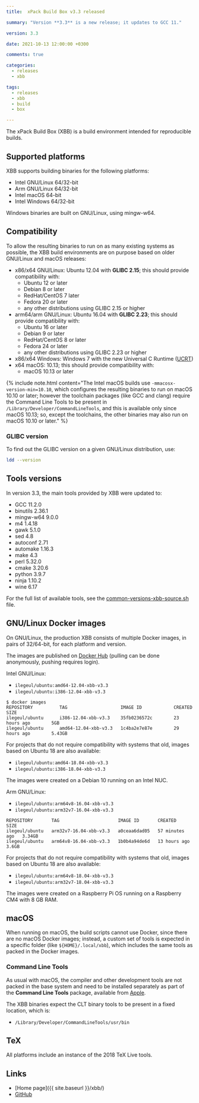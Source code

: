 ```yaml
---
title:  xPack Build Box v3.3 released

summary: "Version **3.3** is a new release; it updates to GCC 11."

version: 3.3

date: 2021-10-13 12:00:00 +0300

comments: true

categories:
  - releases
  - xbb

tags:
  - releases
  - xbb
  - build
  - box

---
```


The xPack Build Box (XBB) is a build environment intended for reproducible builds.

## Supported platforms

XBB supports building binaries for the following platforms:

- Intel GNU/Linux 64/32-bit
- Arm GNU/Linux 64/32-bit
- Intel macOS 64-bit
- Intel Windows 64/32-bit

Windows binaries are built on GNU/Linux, using mingw-w64.

## Compatibility

To allow the resulting binaries to run on as many existing systems
as possible, the XBB build environments are on purpose based on older
GNU/Linux and macOS releases:

- x86/x64 GNU/Linux: Ubuntu 12.04 with **GLIBC 2.15**; this should provide compatibility with:
  - Ubuntu 12 or later
  - Debian 8 or later
  - RedHat/CentOS 7 later
  - Fedora 20 or later
  - any other distributions using GLIBC 2.15 or higher
- arm64/arm GNU/Linux: Ubuntu 16.04 with **GLIBC 2.23**; this should provide compatibility with:
  - Ubuntu 16 or later
  - Debian 9 or later
  - RedHat/CentOS 8 or later
  - Fedora 24 or later
  - any other distributions using GLIBC 2.23 or higher
- x86/x64 Windows: Windows 7 with the new Universal C Runtime
  ([UCRT](https://support.microsoft.com/en-us/topic/update-for-universal-c-runtime-in-windows-c0514201-7fe6-95a3-b0a5-287930f3560c))
- x64 macOS: 10.13; this should provide compatibility with:
  - macOS 10.13 or later

{% include note.html content="The Intel macOS builds
use `-mmacosx-version-min=10.10`, which configures the resulting
binaries to run on macOS 10.10 or later; however the toolchain packages
(like GCC and clang) require the Command Line Tools to be present in
`/Library/Developer/CommandLineTools`, and this is available only since
macOS 10.13; so, except the toolchains, the other binaries may also
run on macOS 10.10 or later." %}

### GLIBC version

To find out the GLIBC version on a given GNU/Linux distribution, use:

```sh
ldd --version
```

## Tools versions

In version 3.3, the main tools provided by XBB were updated to:

- GCC 11.2.0
- binutils 2.36.1
- mingw-w64 9.0.0
- m4 1.4.18
- gawk 5.1.0
- sed 4.8
- autoconf 2.71
- automake 1.16.3
- make 4.3
- perl 5.32.0
- cmake 3.20.6
- python 3.9.7
- ninja 1.10.2
- wine 6.17

For the full list of available tools, see the
[common-versions-xbb-source.sh](https://github.com/xpack/xpack-build-box/blob/master/helper/common-versions-xbb-source.sh) file.

## GNU/Linux Docker images

On GNU/Linux, the production XBB consists of multiple Docker images,
in pairs of 32/64-bit, for each platform and version.

The images are published on
[Docker Hub](https://hub.docker.com/repository/docker/ilegeul/ubuntu)
(pulling can be done anonymously, pushing requires login).

Intel GNU/Linux:

- `ilegeul/ubuntu:amd64-12.04-xbb-v3.3`
- `ilegeul/ubuntu:i386-12.04-xbb-v3.3`

```console
$ docker images
REPOSITORY          TAG                    IMAGE ID            CREATED             SIZE
ilegeul/ubuntu      i386-12.04-xbb-v3.3    35fb0236572c        23 hours ago        5GB
ilegeul/ubuntu      amd64-12.04-xbb-v3.3   1c4ba2e7e87e        29 hours ago        5.43GB
```

For projects that do not require compatibility with systems that old,
images based on Ubuntu 18 are also available:

- `ilegeul/ubuntu:amd64-18.04-xbb-v3.3`
- `ilegeul/ubuntu:i386-18.04-xbb-v3.3`

The images were created on a Debian 10
running on an Intel NUC.

Arm GNU/Linux:

- `ilegeul/ubuntu:arm64v8-16.04-xbb-v3.3`
- `ilegeul/ubuntu:arm32v7-16.04-xbb-v3.3`

```console
REPOSITORY       TAG                      IMAGE ID       CREATED          SIZE
ilegeul/ubuntu   arm32v7-16.04-xbb-v3.3   a0ceaa6dad05   57 minutes ago   3.34GB
ilegeul/ubuntu   arm64v8-16.04-xbb-v3.3   1b0b4a94de6d   13 hours ago     3.6GB
```

For projects that do not require compatibility with systems that old,
images based on Ubuntu 18 are also available:

- `ilegeul/ubuntu:arm64v8-18.04-xbb-v3.3`
- `ilegeul/ubuntu:arm32v7-18.04-xbb-v3.3`

The images were created on a Raspberry Pi OS
running on a Raspberry CM4 with 8 GB RAM.

## macOS

When running on macOS, the build scripts cannot use Docker, since there
are no macOS Docker images; instead,
a custom set of tools is expected in a specific folder
(like `${HOME}/.local/xbb`),
which includes the same tools as packed in the Docker images.

### Command Line Tools

As usual with macOS, the compiler and other development tools are not
packed in the base system and need to be installed separately as part of the
**Command Line Tools** package, available from
[Apple](https://developer.apple.com).

The XBB binaries expect the CLT binary tools to be present in a
fixed location, which is:

- `/Library/Developer/CommandLineTools/usr/bin`

## TeX

All platforms include an instance of the 2018 TeX Live tools.

## Links

- [Home page]({{ site.baseurl }}/xbb/)
- [GitHub](https://github.com/xpack/xpack-build-box/)
